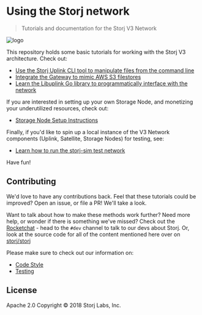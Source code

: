 # Using the Storj network

> Tutorials and documentation for the Storj V3 Network

![logo](assets/logo.png)

This repository holds some basic tutorials for working with the Storj V3 architecture.  Check out:

- [Use the Storj Uplink CLI tool to manipulate files from the command line](Uplink-CLI)
- [Integrate the Gateway to mimic AWS S3 filestores](S3-Gateway)
- [Learn the Libuplink Go library to programmatically interface with the network](Libuplink-Walkthrough)

If you are interested in setting up your own Storage Node, and monetizing your underutilized resources, check out:
- [Storage Node Setup Instructions](https://storj-labs.gitbook.io/docs/)

Finally, if you'd like to spin up a local instance of the V3 Network components (Uplink, Satellite, Storage Nodes) for testing, see:
- [Learn how to run the storj-sim test network](Test-network)

Have fun!

## Contributing

We'd love to have any contributions back. Feel that these tutorials could be improved? Open an issue, or file a PR! We'll take a look.

Want to talk about how to make these methods work further? Need more help, or wonder if there is something we've missed? Check out the [Rocketchat](https://community.storj.io) - head to the `#dev` channel to talk to our devs about Storj. Or, look at the source code for all of the content mentioned here over on [storj/storj](https://github.com/storj/storj)

Please make sure to check out our information on:

* [Code Style](code/Style.md)
* [Testing](code/Testing.md)

## License

Apache 2.0 Copyright © 2018 Storj Labs, Inc.
